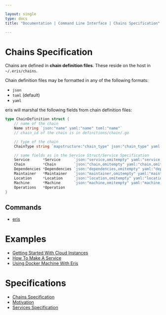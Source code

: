 ```yaml
---

layout: single
type: docs
title: "Documentation | Command Line Interface | Chains Specification"

---
```


# Chains Specification

Chains are defined in **chain definition files**. These reside on the host in `~/.eris/chains`.

Chain definition files may be formatted in any of the following formats:

* `json`
* `toml` (default)
* `yaml`

eris will marshal the following fields from chain definition files:

```go
type ChainDefinition struct {
	// name of the chain
	Name string `json:"name" yaml:"name" toml:"name"`
	// chain_id of the chain is in definitions/chain/.go

	// type of the chain
	ChainType string `mapstructure:"chain_type" json:"chain_type" yaml:"chain_type" toml:"chain_type"`

	// same fields as in the Service Struct/Service Specification
	Service      *Service      `json:"service,omitempty" yaml:"service,omitempty" toml:"service,omitempty"`
	Chain        *Chain        `json:"chain,omitempty" yaml:"chain,omitempty" toml:"chain,omitempty"`
	Dependencies *Dependencies `json:"dependencies,omitempty" yaml:"dependencies,omitempty" toml:"dependencies,omitempty"`
	Maintainer   *Maintainer   `json:"maintainer,omitempty" yaml:"maintainer,omitempty" toml:"maintainer,omitempty"`
	Location     *Location     `json:"location,omitempty" yaml:"location,omitempty" toml:"location,omitempty"`
	Machine      *Machine      `json:"machine,omitempty" yaml:"machine,omitempty" toml:"machine,omitempty"`
	Operations   *Operation
}
```


## Commands

* [eris](/docs/documentation/cli/0.12.0-rc3/eris/)

# Examples

* [Getting Started With Cloud Instances](/docs/documentation/cli/0.12.0-rc3/examples/getting_started_with_cloud_instances/)
* [How To Make A Service](/docs/documentation/cli/0.12.0-rc3/examples/how_to_make_a_service/)
* [Using Docker Machine With Eris](/docs/documentation/cli/0.12.0-rc3/examples/using_docker_machine_with_eris/)


# Specifications

* [Chains Specification](/docs/documentation/cli/0.12.0-rc3/specifications/chains_specification/)
* [Motivation](/docs/documentation/cli/0.12.0-rc3/specifications/motivation/)
* [Services Specification](/docs/documentation/cli/0.12.0-rc3/specifications/services_specification/)

